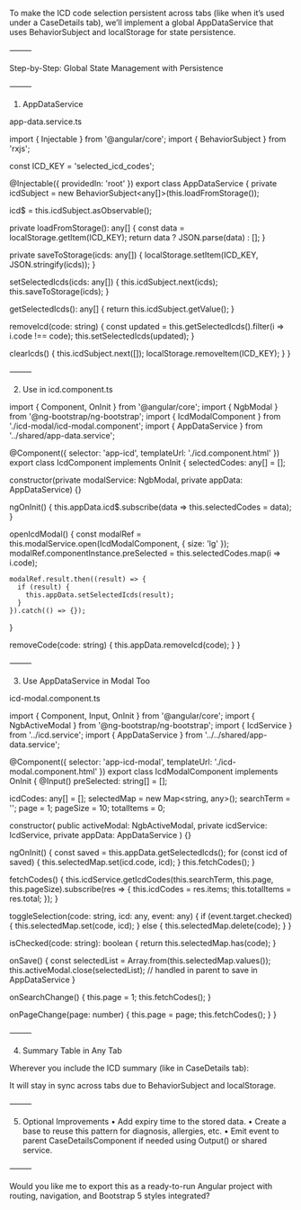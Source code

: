 To make the ICD code selection persistent across tabs (like when it’s used under a CaseDetails tab), we’ll implement a global AppDataService that uses BehaviorSubject and localStorage for state persistence.

⸻

Step-by-Step: Global State Management with Persistence

⸻

1. AppDataService

app-data.service.ts

import { Injectable } from '@angular/core';
import { BehaviorSubject } from 'rxjs';

const ICD_KEY = 'selected_icd_codes';

@Injectable({ providedIn: 'root' })
export class AppDataService {
  private icdSubject = new BehaviorSubject<any[]>(this.loadFromStorage());

  icd$ = this.icdSubject.asObservable();

  private loadFromStorage(): any[] {
    const data = localStorage.getItem(ICD_KEY);
    return data ? JSON.parse(data) : [];
  }

  private saveToStorage(icds: any[]) {
    localStorage.setItem(ICD_KEY, JSON.stringify(icds));
  }

  setSelectedIcds(icds: any[]) {
    this.icdSubject.next(icds);
    this.saveToStorage(icds);
  }

  getSelectedIcds(): any[] {
    return this.icdSubject.getValue();
  }

  removeIcd(code: string) {
    const updated = this.getSelectedIcds().filter(i => i.code !== code);
    this.setSelectedIcds(updated);
  }

  clearIcds() {
    this.icdSubject.next([]);
    localStorage.removeItem(ICD_KEY);
  }
}


⸻

2. Use in icd.component.ts

import { Component, OnInit } from '@angular/core';
import { NgbModal } from '@ng-bootstrap/ng-bootstrap';
import { IcdModalComponent } from './icd-modal/icd-modal.component';
import { AppDataService } from '../shared/app-data.service';

@Component({
  selector: 'app-icd',
  templateUrl: './icd.component.html'
})
export class IcdComponent implements OnInit {
  selectedCodes: any[] = [];

  constructor(private modalService: NgbModal, private appData: AppDataService) {}

  ngOnInit() {
    this.appData.icd$.subscribe(data => this.selectedCodes = data);
  }

  openIcdModal() {
    const modalRef = this.modalService.open(IcdModalComponent, { size: 'lg' });
    modalRef.componentInstance.preSelected = this.selectedCodes.map(i => i.code);

    modalRef.result.then((result) => {
      if (result) {
        this.appData.setSelectedIcds(result);
      }
    }).catch(() => {});
  }

  removeCode(code: string) {
    this.appData.removeIcd(code);
  }
}


⸻

3. Use AppDataService in Modal Too

icd-modal.component.ts

import { Component, Input, OnInit } from '@angular/core';
import { NgbActiveModal } from '@ng-bootstrap/ng-bootstrap';
import { IcdService } from '../icd.service';
import { AppDataService } from '../../shared/app-data.service';

@Component({
  selector: 'app-icd-modal',
  templateUrl: './icd-modal.component.html'
})
export class IcdModalComponent implements OnInit {
  @Input() preSelected: string[] = [];

  icdCodes: any[] = [];
  selectedMap = new Map<string, any>();
  searchTerm = '';
  page = 1;
  pageSize = 10;
  totalItems = 0;

  constructor(
    public activeModal: NgbActiveModal,
    private icdService: IcdService,
    private appData: AppDataService
  ) {}

  ngOnInit() {
    const saved = this.appData.getSelectedIcds();
    for (const icd of saved) {
      this.selectedMap.set(icd.code, icd);
    }
    this.fetchCodes();
  }

  fetchCodes() {
    this.icdService.getIcdCodes(this.searchTerm, this.page, this.pageSize).subscribe(res => {
      this.icdCodes = res.items;
      this.totalItems = res.total;
    });
  }

  toggleSelection(code: string, icd: any, event: any) {
    if (event.target.checked) {
      this.selectedMap.set(code, icd);
    } else {
      this.selectedMap.delete(code);
    }
  }

  isChecked(code: string): boolean {
    return this.selectedMap.has(code);
  }

  onSave() {
    const selectedList = Array.from(this.selectedMap.values());
    this.activeModal.close(selectedList); // handled in parent to save in AppDataService
  }

  onSearchChange() {
    this.page = 1;
    this.fetchCodes();
  }

  onPageChange(page: number) {
    this.page = page;
    this.fetchCodes();
  }
}


⸻

4. Summary Table in Any Tab

Wherever you include the ICD summary (like in CaseDetails tab):

<app-icd></app-icd>

It will stay in sync across tabs due to BehaviorSubject and localStorage.

⸻

5. Optional Improvements
	•	Add expiry time to the stored data.
	•	Create a base <app-state-table> to reuse this pattern for diagnosis, allergies, etc.
	•	Emit event to parent CaseDetailsComponent if needed using Output() or shared service.

⸻

Would you like me to export this as a ready-to-run Angular project with routing, navigation, and Bootstrap 5 styles integrated?
